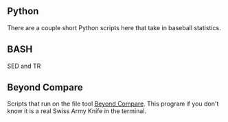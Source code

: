 ## Python 
There are a couple short Python scripts here that take in baseball statistics.

## BASH
SED and TR

## Beyond Compare
Scripts that run on the file tool [Beyond Compare](www.scootersoftware.com).  This program if you don't know it is a real Swiss Army Knife in the terminal.  
